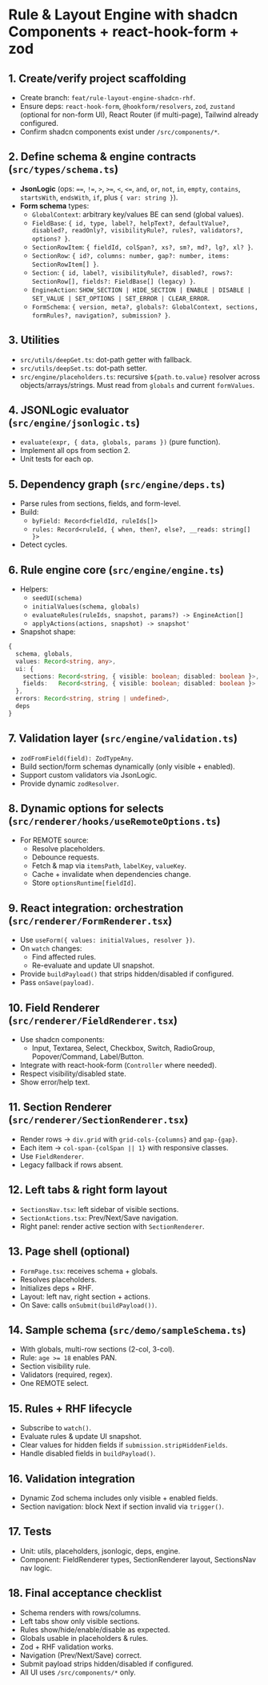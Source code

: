 # Rule & Layout Engine with shadcn Components + react-hook-form + zod

## 1. Create/verify project scaffolding

- Create branch: `feat/rule-layout-engine-shadcn-rhf`.
- Ensure deps: `react-hook-form`, `@hookform/resolvers`, `zod`, `zustand` (optional for non-form UI), React Router (if multi-page), Tailwind already configured.
- Confirm shadcn components exist under `/src/components/*`.

## 2. Define schema & engine contracts (`src/types/schema.ts`)

- **JsonLogic** (ops: `==`, `!=`, `>`, `>=`, `<`, `<=`, `and`, `or`, `not`, `in`, `empty`, `contains`, `startsWith`, `endsWith`, `if`, plus `{ var: string }`).
- **Form schema** types:
  - `GlobalContext`: arbitrary key/values BE can send (global values).
  - `FieldBase`: `{ id, type, label?, helpText?, defaultValue?, disabled?, readOnly?, visibilityRule?, rules?, validators?, options? }`.
  - `SectionRowItem`: `{ fieldId, colSpan?, xs?, sm?, md?, lg?, xl? }`.
  - `SectionRow`: `{ id?, columns: number, gap?: number, items: SectionRowItem[] }`.
  - `Section`: `{ id, label?, visibilityRule?, disabled?, rows?: SectionRow[], fields?: FieldBase[] (legacy) }`.
  - `EngineAction`: `SHOW_SECTION | HIDE_SECTION | ENABLE | DISABLE | SET_VALUE | SET_OPTIONS | SET_ERROR | CLEAR_ERROR`.
  - `FormSchema`: `{ version, meta?, globals?: GlobalContext, sections, formRules?, navigation?, submission? }`.

## 3. Utilities

- `src/utils/deepGet.ts`: dot-path getter with fallback.
- `src/utils/deepSet.ts`: dot-path setter.
- `src/engine/placeholders.ts`: recursive `${path.to.value}` resolver across objects/arrays/strings. Must read from `globals` and current `formValues`.

## 4. JSONLogic evaluator (`src/engine/jsonlogic.ts`)

- `evaluate(expr, { data, globals, params })` (pure function).
- Implement all ops from section 2.
- Unit tests for each op.

## 5. Dependency graph (`src/engine/deps.ts`)

- Parse rules from sections, fields, and form-level.
- Build:
  - `byField: Record<fieldId, ruleIds[]>`
  - `rules: Record<ruleId, { when, then?, else?, __reads: string[] }>`
- Detect cycles.

## 6. Rule engine core (`src/engine/engine.ts`)

- Helpers:
  - `seedUI(schema)`
  - `initialValues(schema, globals)`
  - `evaluateRules(ruleIds, snapshot, params?) -> EngineAction[]`
  - `applyActions(actions, snapshot) -> snapshot'`
- Snapshot shape:

```ts
{
  schema, globals,
  values: Record<string, any>,
  ui: {
    sections: Record<string, { visible: boolean; disabled: boolean }>,
    fields:   Record<string, { visible: boolean; disabled: boolean }>
  },
  errors: Record<string, string | undefined>,
  deps
}
```

## 7. Validation layer (`src/engine/validation.ts`)

- `zodFromField(field): ZodTypeAny`.
- Build section/form schemas dynamically (only visible + enabled).
- Support custom validators via JsonLogic.
- Provide dynamic `zodResolver`.

## 8. Dynamic options for selects (`src/renderer/hooks/useRemoteOptions.ts`)

- For REMOTE source:
  - Resolve placeholders.
  - Debounce requests.
  - Fetch & map via `itemsPath`, `labelKey`, `valueKey`.
  - Cache + invalidate when dependencies change.
  - Store `optionsRuntime[fieldId]`.

## 9. React integration: orchestration (`src/renderer/FormRenderer.tsx`)

- Use `useForm({ values: initialValues, resolver })`.
- On `watch` changes:
  - Find affected rules.
  - Re-evaluate and update UI snapshot.
- Provide `buildPayload()` that strips hidden/disabled if configured.
- Pass `onSave(payload)`.

## 10. Field Renderer (`src/renderer/FieldRenderer.tsx`)

- Use shadcn components:
  - Input, Textarea, Select, Checkbox, Switch, RadioGroup, Popover/Command, Label/Button.
- Integrate with react-hook-form (`Controller` where needed).
- Respect visibility/disabled state.
- Show error/help text.

## 11. Section Renderer (`src/renderer/SectionRenderer.tsx`)

- Render rows → `div.grid` with `grid-cols-{columns}` and `gap-{gap}`.
- Each item → `col-span-{colSpan || 1}` with responsive classes.
- Use `FieldRenderer`.
- Legacy fallback if rows absent.

## 12. Left tabs & right form layout

- `SectionsNav.tsx`: left sidebar of visible sections.
- `SectionActions.tsx`: Prev/Next/Save navigation.
- Right panel: render active section with `SectionRenderer`.

## 13. Page shell (optional)

- `FormPage.tsx`: receives schema + globals.
- Resolves placeholders.
- Initializes deps + RHF.
- Layout: left nav, right section + actions.
- On Save: calls `onSubmit(buildPayload())`.

## 14. Sample schema (`src/demo/sampleSchema.ts`)

- With globals, multi-row sections (2-col, 3-col).
- Rule: `age >= 18` enables PAN.
- Section visibility rule.
- Validators (required, regex).
- One REMOTE select.

## 15. Rules + RHF lifecycle

- Subscribe to `watch()`.
- Evaluate rules & update UI snapshot.
- Clear values for hidden fields if `submission.stripHiddenFields`.
- Handle disabled fields in `buildPayload()`.

## 16. Validation integration

- Dynamic Zod schema includes only visible + enabled fields.
- Section navigation: block Next if section invalid via `trigger()`.

## 17. Tests

- Unit: utils, placeholders, jsonlogic, deps, engine.
- Component: FieldRenderer types, SectionRenderer layout, SectionsNav nav logic.

## 18. Final acceptance checklist

- Schema renders with rows/columns.
- Left tabs show only visible sections.
- Rules show/hide/enable/disable as expected.
- Globals usable in placeholders & rules.
- Zod + RHF validation works.
- Navigation (Prev/Next/Save) correct.
- Submit payload strips hidden/disabled if configured.
- All UI uses `/src/components/*` only.

